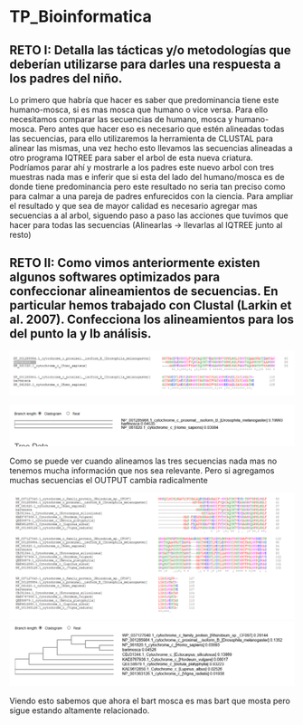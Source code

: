 # TP_Bioinformatica


## RETO I: Detalla las tácticas y/o metodologías que deberían utilizarse para darles una respuesta a los padres del niño.

Lo primero que habría que hacer es saber que predominancia tiene este humano-mosca, si es mas mosca que humano o vice versa. Para ello necesitamos comparar las secuencias de humano, mosca y humano-mosca. Pero antes que hacer eso es necesario que estén alineadas todas las secuencias, para ello utilizaremos la herramienta de CLUSTAL para alinear las mismas, una vez hecho esto llevamos las secuencias alineadas a otro programa IQTREE para saber el arbol de esta nueva criatura. Podríamos parar ahí y mostrarle a los padres este nuevo arbol con tres muestras nada mas e inferir que si esta del lado del humano/mosca es de donde tiene predominancia pero este resultado no seria tan preciso como para calmar a una pareja de padres enfurecidos con la ciencia. Para ampliar el resultado y que sea de mayor calidad es necesario agregar mas secuencias a al arbol, siguendo paso a paso las acciones que tuvimos que hacer para todas las secuencias (Alinearlas -> llevarlas al IQTREE junto al resto)

## RETO II: Como vimos anteriormente existen algunos softwares optimizados para confeccionar alineamientos de secuencias. En particular hemos trabajado con Clustal (Larkin et al. 2007). Confecciona los alineamientos para los del punto Ia y Ib análisis.

![](https://github.com/GonzaloGuasch/TP_Bioinformatica/blob/master/bart%20vs%20mosca%20vs%20hombre.png?raw=true)

![](https://github.com/GonzaloGuasch/TP_Bioinformatica/blob/master/arbolBartHumanoMosca.png)


Como se puede ver cuando alineamos las tres secuencias nada mas no tenemos mucha información que nos sea relevante. Pero si agregamos muchas secuencias el OUTPUT cambia radicalmente

![](https://github.com/GonzaloGuasch/TP_Bioinformatica/blob/master/bartVsTodos.png)
![](https://github.com/GonzaloGuasch/TP_Bioinformatica/blob/master/arbolBartYSecuencias.png)

Viendo esto sabemos que ahora el bart mosca es mas bart que mosta pero sigue estando altamente relacionado. 
